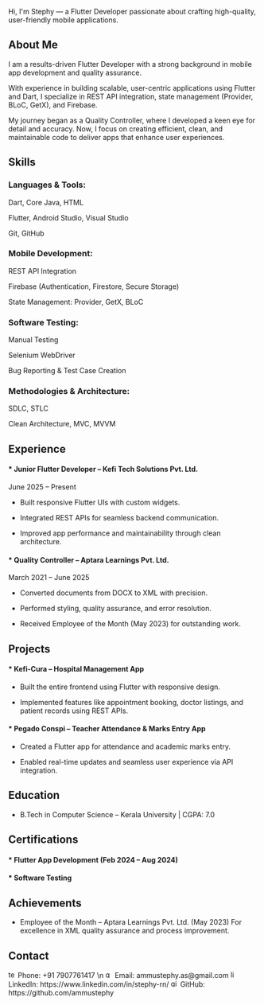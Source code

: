 Hi, I'm Stephy — a Flutter Developer passionate about crafting high-quality, user-friendly mobile applications.

## About Me

I am a results-driven Flutter Developer with a strong background in mobile app development and quality assurance.

With experience in building scalable, user-centric applications using Flutter and Dart, I specialize in REST API integration, state management (Provider, BLoC, GetX), and Firebase.

My journey began as a Quality Controller, where I developed a keen eye for detail and accuracy. Now, I focus on creating efficient, clean, and maintainable code to deliver apps that enhance user experiences.

## Skills

### Languages & Tools:

Dart, Core Java, HTML

Flutter, Android Studio, Visual Studio

Git, GitHub

### Mobile Development:

REST API Integration

Firebase (Authentication, Firestore, Secure Storage)

State Management: Provider, GetX, BLoC

### Software Testing:

Manual Testing

Selenium WebDriver

Bug Reporting & Test Case Creation

### Methodologies & Architecture:

SDLC, STLC

Clean Architecture, MVC, MVVM

## Experience

#### * Junior Flutter Developer – Kefi Tech Solutions Pvt. Ltd.
June 2025 – Present

* Built responsive Flutter UIs with custom widgets.

* Integrated REST APIs for seamless backend communication.

* Improved app performance and maintainability through clean architecture.

#### * Quality Controller – Aptara Learnings Pvt. Ltd.
March 2021 – June 2025

* Converted documents from DOCX to XML with precision.

* Performed styling, quality assurance, and error resolution.

* Received Employee of the Month (May 2023) for outstanding work.


## Projects

#### * Kefi-Cura – Hospital Management App

* Built the entire frontend using Flutter with responsive design.

* Implemented features like appointment booking, doctor listings, and patient records using REST APIs.

#### * Pegado Conspi – Teacher Attendance & Marks Entry App

* Created a Flutter app for attendance and academic marks entry.

* Enabled real-time updates and seamless user experience via API integration.


## Education

* B.Tech in Computer Science – Kerala University | CGPA: 7.0

## Certifications

#### * Flutter App Development (Feb 2024 – Aug 2024)

#### * Software Testing

## Achievements

* Employee of the Month – Aptara Learnings Pvt. Ltd. (May 2023) For excellence in XML quality assurance and process improvement.

## Contact

<img width="15" height="15" alt="telephone" src="https://github.com/user-attachments/assets/7617fe8e-cb5c-4636-adee-f88c18f6aa36" />
Phone: +91 7907761417 \n

<img width="15" height="15" alt="gmail" src="https://github.com/user-attachments/assets/06e9191a-4394-4c50-8abf-d3a71bcc8a26" />
Email: ammustephy.as@gmail.com

<img width="15" height="15" alt="linkedin" src="https://github.com/user-attachments/assets/58abf41d-5afb-4bb6-b8a4-ddfb38644009" />
LinkedIn:  https://www.linkedin.com/in/stephy-rn/

<img width="15" height="15" alt="github (1)" src="https://github.com/user-attachments/assets/1a5d2c28-755b-44ed-a73a-b6465aa1da64" />
GitHub: https://github.com/ammustephy

